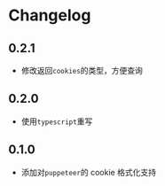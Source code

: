 # Changelog

## 0.2.1

- 修改返回`cookies`的类型，方便查询

## 0.2.0

- 使用`typescript`重写

## 0.1.0

- 添加对`puppeteer`的 cookie 格式化支持
